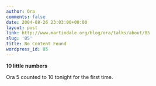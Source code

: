 ```yaml
---
author: Ora
comments: false
date: 2004-08-26 23:03:00+00:00
layout: post
link: http://www.martindale.org/blog/ora/talks/about/85
slug: '85'
title: No Content Found
wordpress_id: 85
---
```


**10 little numbers**
  
Ora 5 counted to 10 tonight for the first time.
